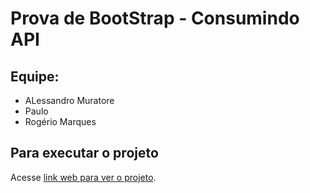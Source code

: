 # Prova de BootStrap - Consumindo API
## Equipe:
<ul>
<li>ALessandro Muratore</li>
<li>Paulo</li>
<li>Rogério Marques</li>
</ul>

## Para executar o projeto
Acesse [link web para ver o projeto](https://muratore.github.io/prova_bootstrap_users/).